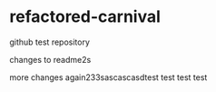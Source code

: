# refactored-carnival
github test repository

changes to readme2s

more changes again233sascascasdtest
test
test
test
